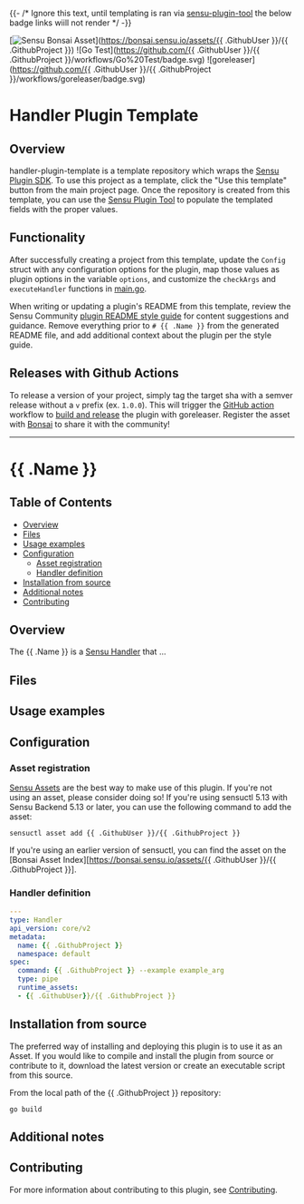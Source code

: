 {{- /* Ignore this text, until templating is ran via [sensu-plugin-tool](https://github.com/sensu-community/sensu-plugin-tool) the below badge links wiill not render */ -}}

[![Sensu Bonsai Asset](https://img.shields.io/badge/Bonsai-Download%20Me-brightgreen.svg?colorB=89C967&logo=sensu)](https://bonsai.sensu.io/assets/{{ .GithubUser }}/{{ .GithubProject }})
![Go Test](https://github.com/{{ .GithubUser }}/{{ .GithubProject }}/workflows/Go%20Test/badge.svg)
![goreleaser](https://github.com/{{ .GithubUser }}/{{ .GithubProject }}/workflows/goreleaser/badge.svg)

# Handler Plugin Template

## Overview
handler-plugin-template is a template repository which wraps the [Sensu Plugin SDK][2].
To use this project as a template, click the "Use this template" button from the main project page.
Once the repository is created from this template, you can use the [Sensu Plugin Tool][9] to
populate the templated fields with the proper values.

## Functionality

After successfully creating a project from this template, update the `Config` struct with any
configuration options for the plugin, map those values as plugin options in the variable `options`,
and customize the `checkArgs` and `executeHandler` functions in [main.go][7].

When writing or updating a plugin's README from this template, review the Sensu Community
[plugin README style guide][3] for content suggestions and guidance. Remove everything
prior to `# {{ .Name }}` from the generated README file, and add additional context about the
plugin per the style guide.

## Releases with Github Actions

To release a version of your project, simply tag the target sha with a semver release without a `v`
prefix (ex. `1.0.0`). This will trigger the [GitHub action][5] workflow to [build and release][4]
the plugin with goreleaser. Register the asset with [Bonsai][8] to share it with the community!

***

# {{ .Name }}

## Table of Contents
- [Overview](#overview)
- [Files](#files)
- [Usage examples](#usage-examples)
- [Configuration](#configuration)
  - [Asset registration](#asset-registration)
  - [Handler definition](#handler-definition)
- [Installation from source](#installation-from-source)
- [Additional notes](#additional-notes)
- [Contributing](#contributing)

## Overview

The {{ .Name }} is a [Sensu Handler][6] that ...

## Files

## Usage examples

## Configuration

### Asset registration

[Sensu Assets][10] are the best way to make use of this plugin. If you're not using an asset, please
consider doing so! If you're using sensuctl 5.13 with Sensu Backend 5.13 or later, you can use the
following command to add the asset:

```
sensuctl asset add {{ .GithubUser }}/{{ .GithubProject }}
```

If you're using an earlier version of sensuctl, you can find the asset on the [Bonsai Asset Index][https://bonsai.sensu.io/assets/{{ .GithubUser }}/{{ .GithubProject }}].

### Handler definition

```yml
---
type: Handler
api_version: core/v2
metadata:
  name: {{ .GithubProject }}
  namespace: default
spec:
  command: {{ .GithubProject }} --example example_arg
  type: pipe
  runtime_assets:
  - {{ .GithubUser}}/{{ .GithubProject }}
```

## Installation from source

The preferred way of installing and deploying this plugin is to use it as an Asset. If you would
like to compile and install the plugin from source or contribute to it, download the latest version
or create an executable script from this source.

From the local path of the {{ .GithubProject }} repository:

```
go build
```

## Additional notes

## Contributing

For more information about contributing to this plugin, see [Contributing][1].

[1]: https://github.com/sensu/sensu-go/blob/master/CONTRIBUTING.md
[2]: https://github.com/sensu-community/sensu-plugin-sdk
[3]: https://github.com/sensu-plugins/community/blob/master/PLUGIN_STYLEGUIDE.md
[4]: https://github.com/sensu-community/handler-plugin-template/blob/master/.github/workflows/release.yml
[5]: https://github.com/sensu-community/handler-plugin-template/actions
[6]: https://docs.sensu.io/sensu-go/latest/reference/handlers/
[7]: https://github.com/sensu-community/handler-plugin-template/blob/master/main.go
[8]: https://bonsai.sensu.io/
[9]: https://github.com/sensu-community/sensu-plugin-tool
[10]: https://docs.sensu.io/sensu-go/latest/reference/assets/
